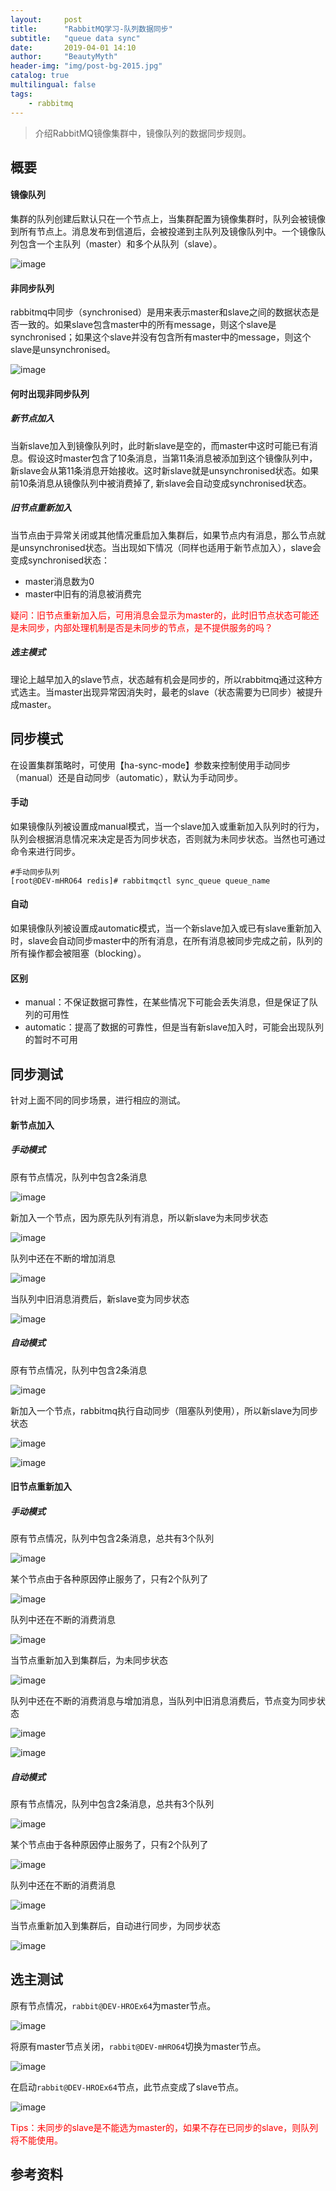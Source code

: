 ```yaml
---
layout:     post
title:      "RabbitMQ学习-队列数据同步"
subtitle:   "queue data sync"
date:       2019-04-01 14:10
author:     "BeautyMyth"
header-img: "img/post-bg-2015.jpg"
catalog: true
multilingual: false
tags:
    - rabbitmq
---
```


> 介绍RabbitMQ镜像集群中，镜像队列的数据同步规则。

## 概要

#### 镜像队列

<p>
集群的队列创建后默认只在一个节点上，当集群配置为镜像集群时，队列会被镜像到所有节点上。消息发布到信道后，会被投递到主队列及镜像队列中。一个镜像队列包含一个主队列（master）和多个从队列（slave）。
</p>

![image](https://github.com/xuanxuan2016/xuanxuan2016.github.io/blob/master/img/2019-04-01-14-rabbitmq-study-queue-data-sync/20190403151814.png?raw=true)

#### 非同步队列

<p>
rabbitmq中同步（synchronised）是用来表示master和slave之间的数据状态是否一致的。如果slave包含master中的所有message，则这个slave是synchronised；如果这个slave并没有包含所有master中的message，则这个slave是unsynchronised。
</p>

![image](https://github.com/xuanxuan2016/xuanxuan2016.github.io/blob/master/img/2019-04-01-14-rabbitmq-study-queue-data-sync/20190401134813.png?raw=true)

#### 何时出现非同步队列

##### 新节点加入

<p>
当新slave加入到镜像队列时，此时新slave是空的，而master中这时可能已有消息。假设这时master包含了10条消息，当第11条消息被添加到这个镜像队列中，新slave会从第11条消息开始接收。这时新slave就是unsynchronised状态。如果前10条消息从镜像队列中被消费掉了, 新slave会自动变成synchronised状态。
</p>

##### 旧节点重新加入

<p>
当节点由于异常关闭或其他情况重启加入集群后，如果节点内有消息，那么节点就是unsynchronised状态。当出现如下情况（同样也适用于新节点加入），slave会变成synchronised状态：
</p>

- master消息数为0
- master中旧有的消息被消费完

<p style='color:red;'>
疑问：旧节点重新加入后，可用消息会显示为master的，此时旧节点状态可能还是未同步，内部处理机制是否是未同步的节点，是不提供服务的吗？
</p>

##### 选主模式

<p>
理论上越早加入的slave节点，状态越有机会是同步的，所以rabbitmq通过这种方式选主。当master出现异常因消失时，最老的slave（状态需要为已同步）被提升成master。
</p>

## 同步模式

<p>
在设置集群策略时，可使用【ha-sync-mode】参数来控制使用手动同步（manual）还是自动同步（automatic），默认为手动同步。
</p>

#### 手动

<p>
如果镜像队列被设置成manual模式，当一个slave加入或重新加入队列时的行为，队列会根据消息情况来决定是否为同步状态，否则就为未同步状态。当然也可通过命令来进行同步。
</p>

```linux
#手动同步队列
[root@DEV-mHRO64 redis]# rabbitmqctl sync_queue queue_name
```

#### 自动

<p>
如果镜像队列被设置成automatic模式，当一个新slave加入或已有slave重新加入时，slave会自动同步master中的所有消息，在所有消息被同步完成之前，队列的所有操作都会被阻塞（blocking）。
</p>

#### 区别

- manual：不保证数据可靠性，在某些情况下可能会丢失消息，但是保证了队列的可用性
- automatic：提高了数据的可靠性，但是当有新slave加入时，可能会出现队列的暂时不可用

## 同步测试

<p>
针对上面不同的同步场景，进行相应的测试。
</p>

#### 新节点加入

##### 手动模式

<p>
原有节点情况，队列中包含2条消息
</p>

![image](https://github.com/xuanxuan2016/xuanxuan2016.github.io/blob/master/img/2019-04-01-14-rabbitmq-study-queue-data-sync/20190401165408.png?raw=true)

<p>
新加入一个节点，因为原先队列有消息，所以新slave为未同步状态
</p>

![image](https://github.com/xuanxuan2016/xuanxuan2016.github.io/blob/master/img/2019-04-01-14-rabbitmq-study-queue-data-sync/20190401170808.png?raw=true)

<p>
队列中还在不断的增加消息
</p>

![image](https://github.com/xuanxuan2016/xuanxuan2016.github.io/blob/master/img/2019-04-01-14-rabbitmq-study-queue-data-sync/20190401174309.png?raw=true)

<p>
当队列中旧消息消费后，新slave变为同步状态
</p>

![image](https://github.com/xuanxuan2016/xuanxuan2016.github.io/blob/master/img/2019-04-01-14-rabbitmq-study-queue-data-sync/20190401174409.png?raw=true)

##### 自动模式

<p>
原有节点情况，队列中包含2条消息
</p>

![image](https://github.com/xuanxuan2016/xuanxuan2016.github.io/blob/master/img/2019-04-01-14-rabbitmq-study-queue-data-sync/20190401165408.png?raw=true)

<p>
新加入一个节点，rabbitmq执行自动同步（阻塞队列使用），所以新slave为同步状态
</p>

![image](https://github.com/xuanxuan2016/xuanxuan2016.github.io/blob/master/img/2019-04-01-14-rabbitmq-study-queue-data-sync/20190401175116.png?raw=true)

![image](https://github.com/xuanxuan2016/xuanxuan2016.github.io/blob/master/img/2019-04-01-14-rabbitmq-study-queue-data-sync/20190401174409.png?raw=true)

#### 旧节点重新加入

##### 手动模式

<p>
原有节点情况，队列中包含2条消息，总共有3个队列
</p>

![image](https://github.com/xuanxuan2016/xuanxuan2016.github.io/blob/master/img/2019-04-01-14-rabbitmq-study-queue-data-sync/20190401180216.png?raw=true)

<p>
某个节点由于各种原因停止服务了，只有2个队列了
</p>

![image](https://github.com/xuanxuan2016/xuanxuan2016.github.io/blob/master/img/2019-04-01-14-rabbitmq-study-queue-data-sync/20190401180451.png?raw=true)

<p>
队列中还在不断的消费消息
</p>

![image](https://github.com/xuanxuan2016/xuanxuan2016.github.io/blob/master/img/2019-04-01-14-rabbitmq-study-queue-data-sync/20190401181316.png?raw=true)

<p>
当节点重新加入到集群后，为未同步状态
</p>

![image](https://github.com/xuanxuan2016/xuanxuan2016.github.io/blob/master/img/2019-04-01-14-rabbitmq-study-queue-data-sync/20190401184201.png?raw=true)

<p>
队列中还在不断的消费消息与增加消息，当队列中旧消息消费后，节点变为同步状态
</p>

![image](https://github.com/xuanxuan2016/xuanxuan2016.github.io/blob/master/img/2019-04-01-14-rabbitmq-study-queue-data-sync/20190401184537.png?raw=true)

![image](https://github.com/xuanxuan2016/xuanxuan2016.github.io/blob/master/img/2019-04-01-14-rabbitmq-study-queue-data-sync/20190401185432.png?raw=true)


##### 自动模式

<p>
原有节点情况，队列中包含2条消息，总共有3个队列
</p>

![image](https://github.com/xuanxuan2016/xuanxuan2016.github.io/blob/master/img/2019-04-01-14-rabbitmq-study-queue-data-sync/20190401180216.png?raw=true)

<p>
某个节点由于各种原因停止服务了，只有2个队列了
</p>

![image](https://github.com/xuanxuan2016/xuanxuan2016.github.io/blob/master/img/2019-04-01-14-rabbitmq-study-queue-data-sync/20190401180451.png?raw=true)

<p>
队列中还在不断的消费消息
</p>

![image](https://github.com/xuanxuan2016/xuanxuan2016.github.io/blob/master/img/2019-04-01-14-rabbitmq-study-queue-data-sync/20190401181316.png?raw=true)

<p>
当节点重新加入到集群后，自动进行同步，为同步状态
</p>

![image](https://github.com/xuanxuan2016/xuanxuan2016.github.io/blob/master/img/2019-04-01-14-rabbitmq-study-queue-data-sync/20190401193449.png?raw=true)

## 选主测试

<p>
原有节点情况，<code>rabbit@DEV-HROEx64</code>为master节点。
</p>

![image](https://github.com/xuanxuan2016/xuanxuan2016.github.io/blob/master/img/2019-04-01-14-rabbitmq-study-queue-data-sync/20190402111953.png?raw=true)

<p>
将原有master节点关闭，<code>rabbit@DEV-mHRO64</code>切换为master节点。
</p>

![image](https://github.com/xuanxuan2016/xuanxuan2016.github.io/blob/master/img/2019-04-01-14-rabbitmq-study-queue-data-sync/20190402112043.png?raw=true)

<p>
在启动<code>rabbit@DEV-HROEx64</code>节点，此节点变成了slave节点。
</p>

![image](https://github.com/xuanxuan2016/xuanxuan2016.github.io/blob/master/img/2019-04-01-14-rabbitmq-study-queue-data-sync/20190402112230.png?raw=true)

<p style='color:red;'>
Tips：未同步的slave是不能选为master的，如果不存在已同步的slave，则队列将不能使用。
</p>

## 参考资料

